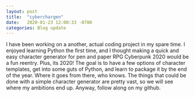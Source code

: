 ```yaml
---
layout: post
title:  "cyberchargen"
date:   2020-01-23 12:00:33 -0700
categories: Blog update 
---
```



I have been working on a another, actual coding project in my spare time. I enjoyed learning Python the first time, and I thought making a quick and easy character generator for pen and paper RPG Cyberpunk 2020 would be a fun reentry. Plus, its 2020! The goal is to have a few options of character templates, get into some guts of Python, and learn to package it by the end of the year. Where it goes from there, who knows. The things that could be done with a simple character generator are pretty vast, so we will see where my ambitions end up. Anyway, follow along on my github.
